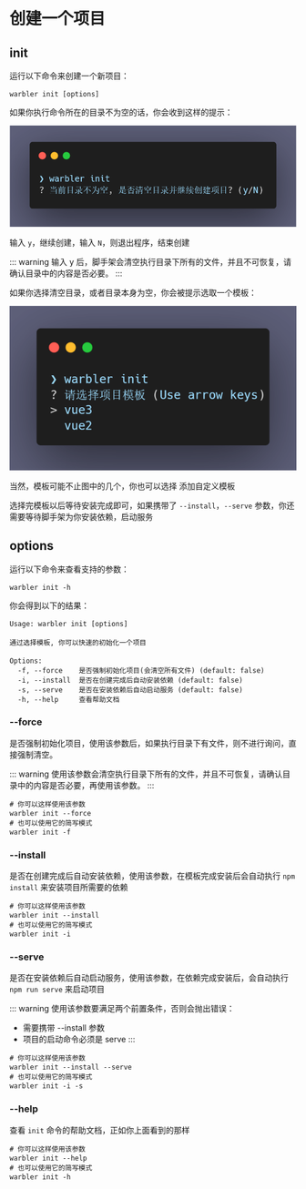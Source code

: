 # 创建一个项目

## init

运行以下命令来创建一个新项目：

```shell
warbler init [options]
```

如果你执行命令所在的目录不为空的话，你会收到这样的提示：

![init-01](../../assets/init-01.png)

输入 `y`，继续创建，输入 `N`，则退出程序，结束创建

::: warning
输入 y 后，脚手架会清空执行目录下所有的文件，并且不可恢复，请确认目录中的内容是否必要。
:::

如果你选择清空目录，或者目录本身为空，你会被提示选取一个模板：

![init-02](../../assets/init-02.png)

当然，模板可能不止图中的几个，你也可以选择 添加自定义模板

选择完模板以后等待安装完成即可，如果携带了 `--install`，`--serve` 参数，你还需要等待脚手架为你安装依赖，启动服务

## options

运行以下命令来查看支持的参数：

```shell
warbler init -h
```

你会得到以下的结果：

```shell
Usage: warbler init [options]

通过选择模板, 你可以快速的初始化一个项目

Options:
  -f, --force    是否强制初始化项目(会清空所有文件) (default: false)
  -i, --install  是否在创建完成后自动安装依赖 (default: false)
  -s, --serve    是否在安装依赖后自动启动服务 (default: false)
  -h, --help     查看帮助文档
```

### --force

是否强制初始化项目，使用该参数后，如果执行目录下有文件，则不进行询问，直接强制清空。

::: warning
使用该参数会清空执行目录下所有的文件，并且不可恢复，请确认目录中的内容是否必要，再使用该参数。
:::

```shell
# 你可以这样使用该参数
warbler init --force
# 也可以使用它的简写模式
warbler init -f
```

### --install

是否在创建完成后自动安装依赖，使用该参数，在模板完成安装后会自动执行 `npm install` 来安装项目所需要的依赖

```shell
# 你可以这样使用该参数
warbler init --install
# 也可以使用它的简写模式
warbler init -i
```

### --serve

是否在安装依赖后自动启动服务，使用该参数，在依赖完成安装后，会自动执行 `npm run serve` 来启动项目

::: warning
使用该参数要满足两个前置条件，否则会抛出错误：

- 需要携带 --install 参数
- 项目的启动命令必须是 serve
  :::

```shell
# 你可以这样使用该参数
warbler init --install --serve
# 也可以使用它的简写模式
warbler init -i -s
```

### --help

查看 `init` 命令的帮助文档，正如你上面看到的那样

```shell
# 你可以这样使用该参数
warbler init --help
# 也可以使用它的简写模式
warbler init -h
```
